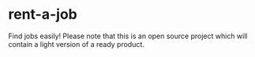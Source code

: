 # rent-a-job
Find jobs easily! Please note that this is an open source project which will contain a light version of a ready product.
